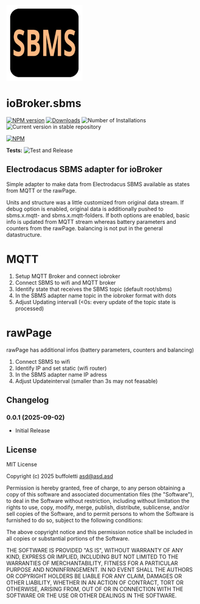 ![Logo](admin/sbms.png)

# ioBroker.sbms

[![NPM version](https://img.shields.io/npm/v/iobroker.sbms.svg)](https://www.npmjs.com/package/iobroker.sbms)
[![Downloads](https://img.shields.io/npm/dm/iobroker.sbms.svg)](https://www.npmjs.com/package/iobroker.sbms)
![Number of Installations](https://iobroker.live/badges/sbms-installed.svg)
![Current version in stable repository](https://iobroker.live/badges/sbms-stable.svg)

[![NPM](https://nodei.co/npm/iobroker.sbms.png?downloads=true)](https://nodei.co/npm/iobroker.sbms/)

**Tests:** ![Test and Release](https://github.com/buffoletti/ioBroker.sbms/workflows/Test%20and%20Release/badge.svg)

## Electrodacus SBMS adapter for ioBroker

Simple adapter to make data from Electrodacus SBMS available as states from MQTT or the rawPage.

Units and structure was a little customized from original data stream. If debug option is enabled, original data is additionally pushed to sbms.x.mqtt- and sbms.x.mqtt-folders.
If both options are enabled, basic info is updated from MQTT stream whereas battery parameters and counters from the rawPage. balancing is not put in the general datastructure.

# MQTT

1. Setup MQTT Broker and connect iobroker
2. Connect SBMS to wifi and MQTT broker
3. Identify state that receives the SBMS topic (default root/sbms)
4. In the SBMS adapter name topic in the iobroker format with dots
5. Adjust Updating intervall (<0s: every update of the topic state is processed)

# rawPage

rawPage has additional infos (battery parameters, counters and balancing)

1. Connect SBMS to wifi
2. Identify IP and set static (wifi router)
3. In the SBMS adapter name IP adress
4. Adjust Updateinterval (smaller than 3s may not feasable)

## Changelog
<!--
	Placeholder for the next version (at the beginning of the line):
	### **WORK IN PROGRESS**
-->
### 0.0.1 (2025-09-02)
* Initial Release

## License

MIT License

Copyright (c) 2025 buffoletti <asd@asd.asd>

Permission is hereby granted, free of charge, to any person obtaining a copy
of this software and associated documentation files (the "Software"), to deal
in the Software without restriction, including without limitation the rights
to use, copy, modify, merge, publish, distribute, sublicense, and/or sell
copies of the Software, and to permit persons to whom the Software is
furnished to do so, subject to the following conditions:

The above copyright notice and this permission notice shall be included in all
copies or substantial portions of the Software.

THE SOFTWARE IS PROVIDED "AS IS", WITHOUT WARRANTY OF ANY KIND, EXPRESS OR
IMPLIED, INCLUDING BUT NOT LIMITED TO THE WARRANTIES OF MERCHANTABILITY,
FITNESS FOR A PARTICULAR PURPOSE AND NONINFRINGEMENT. IN NO EVENT SHALL THE
AUTHORS OR COPYRIGHT HOLDERS BE LIABLE FOR ANY CLAIM, DAMAGES OR OTHER
LIABILITY, WHETHER IN AN ACTION OF CONTRACT, TORT OR OTHERWISE, ARISING FROM,
OUT OF OR IN CONNECTION WITH THE SOFTWARE OR THE USE OR OTHER DEALINGS IN THE
SOFTWARE.
